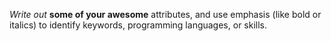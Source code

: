 *Write out* **some of your awesome** attributes, and use emphasis (like bold or italics) to identify keywords, programming languages, or skills. 
